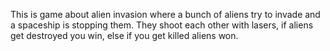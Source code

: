 This is game about alien invasion where a bunch of aliens try to invade and a spaceship is stopping them. They shoot each other with lasers, if aliens get destroyed you win, else if you get killed aliens won.
